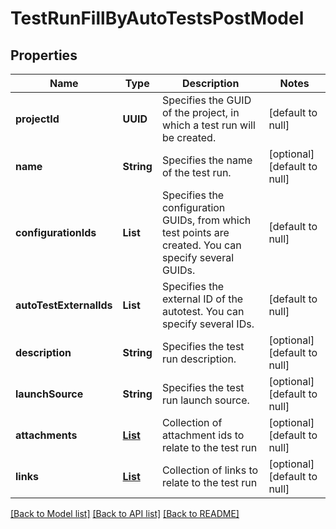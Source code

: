 # TestRunFillByAutoTestsPostModel
## Properties

| Name | Type | Description | Notes |
|------------ | ------------- | ------------- | -------------|
| **projectId** | **UUID** | Specifies the GUID of the project, in which a test run will be created. | [default to null] |
| **name** | **String** | Specifies the name of the test run. | [optional] [default to null] |
| **configurationIds** | **List** | Specifies the configuration GUIDs, from which test points are created. You can specify several GUIDs. | [default to null] |
| **autoTestExternalIds** | **List** | Specifies the external ID of the autotest. You can specify several IDs. | [default to null] |
| **description** | **String** | Specifies the test run description. | [optional] [default to null] |
| **launchSource** | **String** | Specifies the test run launch source. | [optional] [default to null] |
| **attachments** | [**List**](AttachmentPutModel.md) | Collection of attachment ids to relate to the test run | [optional] [default to null] |
| **links** | [**List**](LinkPostModel.md) | Collection of links to relate to the test run | [optional] [default to null] |

[[Back to Model list]](../README.md#documentation-for-models) [[Back to API list]](../README.md#documentation-for-api-endpoints) [[Back to README]](../README.md)

